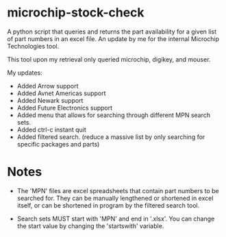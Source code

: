 # microchip-stock-check
A python script that queries and returns the part availability for a given list of part numbers in an excel file. An update by me for the internal Microchip Technologies tool. 

This tool upon my retrieval only queried microchip, digikey, and mouser. 

 My updates:
 * Added Arrow support 
 * Added Avnet Americas support 
 * Added Newark support 
 * Added Future Electronics support
 * Added menu that allows for searching through different MPN search sets.
 * Added ctrl-c instant quit
 * Added filtered search. (reduce a massive list by only searching for specific packages and parts)

# Notes 
* The 'MPN' files are excel spreadsheets that contain part numbers to be searched for. They can be manually lengthened or shortened in excel itself, or can be shortened in program by the filtered search tool. 

* Search sets MUST start with 'MPN' and end in '.xlsx'. You can change the start value by changing the 'startswith' variable. 
